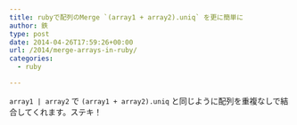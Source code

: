 ```yaml
---
title: rubyで配列のMerge `(array1 + array2).uniq` を更に簡単に
author: 鉄
type: post
date: 2014-04-26T17:59:26+00:00
url: /2014/merge-arrays-in-ruby/
categories:
  - ruby

---
```

`array1 | array2` で `(array1 + array2).uniq` と同じように配列を重複なしで結合してくれます。ステキ！


